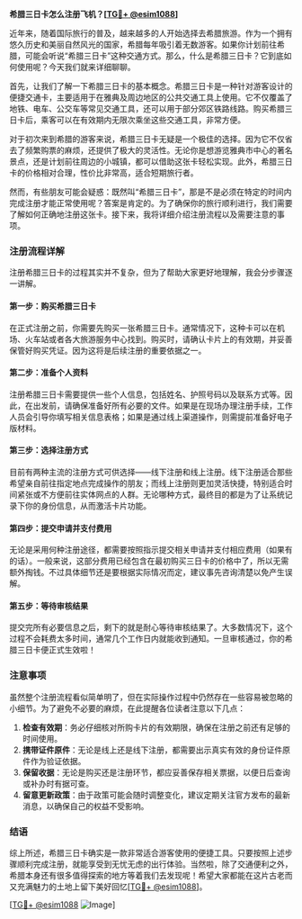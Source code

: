 **希腊三日卡怎么注册飞机？[[TG💪+ @esim1088](https://t.me/s/esim1088)]**

近年来，随着国际旅行的普及，越来越多的人开始选择去希腊旅游。作为一个拥有悠久历史和美丽自然风光的国家，希腊每年吸引着无数游客。如果你计划前往希腊，可能会听说“希腊三日卡”这种交通方式。那么，什么是希腊三日卡？它到底如何使用呢？今天我们就来详细聊聊。

首先，让我们了解一下希腊三日卡的基本概念。希腊三日卡是一种针对游客设计的便捷交通卡，主要适用于在雅典及周边地区的公共交通工具上使用。它不仅覆盖了地铁、电车、公交车等常见交通工具，还可以用于部分郊区铁路线路。购买希腊三日卡后，乘客可以在有效期内无限次乘坐这些交通工具，非常方便。

对于初次来到希腊的游客来说，希腊三日卡无疑是一个极佳的选择。因为它不仅省去了频繁购票的麻烦，还提供了极大的灵活性。无论你是想游览雅典市中心的著名景点，还是计划前往周边的小城镇，都可以借助这张卡轻松实现。此外，希腊三日卡的价格相对合理，性价比非常高，适合短期旅行者。

然而，有些朋友可能会疑惑：既然叫“希腊三日卡”，那是不是必须在特定的时间内完成注册才能正常使用呢？答案是肯定的。为了确保你的旅行顺利进行，我们需要了解如何正确地注册这张卡。接下来，我将详细介绍注册流程以及需要注意的事项。

### 注册流程详解

注册希腊三日卡的过程其实并不复杂，但为了帮助大家更好地理解，我会分步骤逐一讲解。

#### 第一步：购买希腊三日卡

在正式注册之前，你需要先购买一张希腊三日卡。通常情况下，这种卡可以在机场、火车站或者各大旅游服务中心找到。购买时，请确认卡片上的有效期，并妥善保管好购买凭证。因为这将是后续注册的重要依据之一。

#### 第二步：准备个人资料

注册希腊三日卡需要提供一些个人信息，包括姓名、护照号码以及联系方式等。因此，在出发前，请确保准备好所有必要的文件。如果是在现场办理注册手续，工作人员会引导你填写相关信息表格；如果是通过线上渠道操作，则需提前准备好电子版材料。

#### 第三步：选择注册方式

目前有两种主流的注册方式可供选择——线下注册和线上注册。线下注册适合那些希望亲自前往指定地点完成操作的朋友；而线上注册则更加灵活快捷，特别适合时间紧张或不方便前往实体网点的人群。无论哪种方式，最终目的都是为了让系统记录下你的身份信息，从而激活卡片功能。

#### 第四步：提交申请并支付费用

无论是采用何种注册途径，都需要按照指示提交相关申请并支付相应费用（如果有的话）。一般来说，这部分费用已经包含在最初购买三日卡的价格中了，所以无需额外掏钱。不过具体细节还是要根据实际情况而定，建议事先咨询清楚以免产生误解。

#### 第五步：等待审核结果

提交完所有必要信息之后，剩下的就是耐心等待审核结果了。大多数情况下，这个过程不会耗费太多时间，通常几个工作日内就能收到通知。一旦审核通过，你的希腊三日卡便正式生效啦！

### 注意事项

虽然整个注册流程看似简单明了，但在实际操作过程中仍然存在一些容易被忽略的小细节。为了避免不必要的麻烦，在此提醒各位读者注意以下几点：

1. **检查有效期**：务必仔细核对所购卡片的有效期限，确保在注册之前还有足够的时间使用。
2. **携带证件原件**：无论是线上还是线下注册，都需要出示真实有效的身份证件原件作为验证依据。
3. **保留收据**：无论是购买还是注册环节，都应妥善保存相关票据，以便日后查询或补办时有据可查。
4. **留意更新政策**：由于政策可能会随时调整变化，建议定期关注官方发布的最新消息，以确保自己的权益不受影响。

### 结语

综上所述，希腊三日卡确实是一款非常适合游客使用的便捷工具。只要按照上述步骤顺利完成注册，就能享受到无忧无虑的出行体验。当然啦，除了交通便利之外，希腊本身还有很多值得探索的地方等着我们去发现呢！希望大家都能在这片古老而又充满魅力的土地上留下美好回忆[[TG💪+ @esim1088](https://t.me/s/esim1088)]。

[[TG💪+ @esim1088](https://t.me/s/esim1088) ![Image](https://i.postimg.cc/4NQfJmqS/Snipaste-2025-05-13-00-14-12.png)]